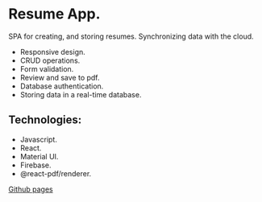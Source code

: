 # Resume App.

SPA for creating, and storing resumes. Synchronizing data with the cloud.

* Responsive design.
* CRUD operations.
* Form validation.
* Review and save to pdf.
* Database authentication.
* Storing data in a real-time database.

## Technologies:
* Javascript.
* React.
* Material UI.
* Firebase.
* @react-pdf/renderer.

[Github pages](https://dvqm.github.io/sb-cvapp/) 
